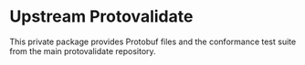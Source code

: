 # Upstream Protovalidate

This private package provides Protobuf files and the conformance test suite from
the main protovalidate repository.
